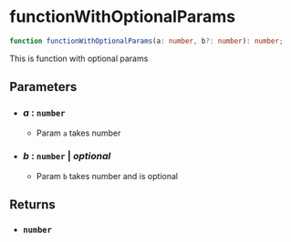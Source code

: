 # functionWithOptionalParams

```typescript
function functionWithOptionalParams(a: number, b?: number): number;
```

This is function with optional params

## Parameters

- ### _a_ : `number`

  - Param `a` takes number

- ### _b_ : `number` | _optional_

  - Param `b` takes number and is optional

## Returns

- ### `number`

